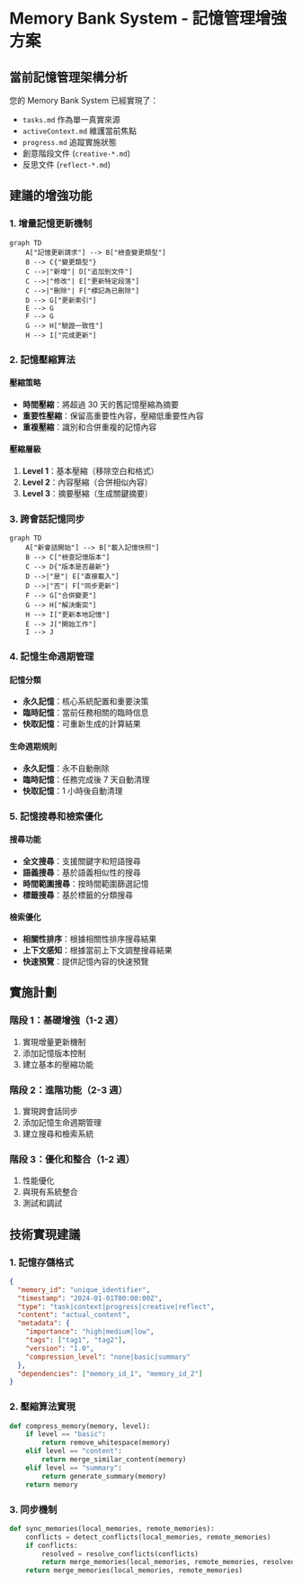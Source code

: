 # Memory Bank System - 記憶管理增強方案

## 當前記憶管理架構分析

您的 Memory Bank System 已經實現了：
- `tasks.md` 作為單一真實來源
- `activeContext.md` 維護當前焦點
- `progress.md` 追蹤實施狀態
- 創意階段文件 (`creative-*.md`)
- 反思文件 (`reflect-*.md`)

## 建議的增強功能

### 1. 增量記憶更新機制

```mermaid
graph TD
    A["記憶更新請求"] --> B["檢查變更類型"]
    B --> C{"變更類型"}
    C -->|"新增"| D["追加到文件"]
    C -->|"修改"| E["更新特定段落"]
    C -->|"刪除"| F["標記為已刪除"]
    D --> G["更新索引"]
    E --> G
    F --> G
    G --> H["驗證一致性"]
    H --> I["完成更新"]
```

### 2. 記憶壓縮算法

#### 壓縮策略
- **時間壓縮**：將超過 30 天的舊記憶壓縮為摘要
- **重要性壓縮**：保留高重要性內容，壓縮低重要性內容
- **重複壓縮**：識別和合併重複的記憶內容

#### 壓縮層級
1. **Level 1**：基本壓縮（移除空白和格式）
2. **Level 2**：內容壓縮（合併相似內容）
3. **Level 3**：摘要壓縮（生成關鍵摘要）

### 3. 跨會話記憶同步

```mermaid
graph TD
    A["新會話開始"] --> B["載入記憶快照"]
    B --> C["檢查記憶版本"]
    C --> D{"版本是否最新"}
    D -->|"是"| E["直接載入"]
    D -->|"否"| F["同步更新"]
    F --> G["合併變更"]
    G --> H["解決衝突"]
    H --> I["更新本地記憶"]
    E --> J["開始工作"]
    I --> J
```

### 4. 記憶生命週期管理

#### 記憶分類
- **永久記憶**：核心系統配置和重要決策
- **臨時記憶**：當前任務相關的臨時信息
- **快取記憶**：可重新生成的計算結果

#### 生命週期規則
- **永久記憶**：永不自動刪除
- **臨時記憶**：任務完成後 7 天自動清理
- **快取記憶**：1 小時後自動清理

### 5. 記憶搜尋和檢索優化

#### 搜尋功能
- **全文搜尋**：支援關鍵字和短語搜尋
- **語義搜尋**：基於語義相似性的搜尋
- **時間範圍搜尋**：按時間範圍篩選記憶
- **標籤搜尋**：基於標籤的分類搜尋

#### 檢索優化
- **相關性排序**：根據相關性排序搜尋結果
- **上下文感知**：根據當前上下文調整搜尋結果
- **快速預覽**：提供記憶內容的快速預覽

## 實施計劃

### 階段 1：基礎增強（1-2 週）
1. 實現增量更新機制
2. 添加記憶版本控制
3. 建立基本的壓縮功能

### 階段 2：進階功能（2-3 週）
1. 實現跨會話同步
2. 添加記憶生命週期管理
3. 建立搜尋和檢索系統

### 階段 3：優化和整合（1-2 週）
1. 性能優化
2. 與現有系統整合
3. 測試和調試

## 技術實現建議

### 1. 記憶存儲格式
```json
{
  "memory_id": "unique_identifier",
  "timestamp": "2024-01-01T00:00:00Z",
  "type": "task|context|progress|creative|reflect",
  "content": "actual_content",
  "metadata": {
    "importance": "high|medium|low",
    "tags": ["tag1", "tag2"],
    "version": "1.0",
    "compression_level": "none|basic|summary"
  },
  "dependencies": ["memory_id_1", "memory_id_2"]
}
```

### 2. 壓縮算法實現
```python
def compress_memory(memory, level):
    if level == "basic":
        return remove_whitespace(memory)
    elif level == "content":
        return merge_similar_content(memory)
    elif level == "summary":
        return generate_summary(memory)
    return memory
```

### 3. 同步機制
```python
def sync_memories(local_memories, remote_memories):
    conflicts = detect_conflicts(local_memories, remote_memories)
    if conflicts:
        resolved = resolve_conflicts(conflicts)
        return merge_memories(local_memories, remote_memories, resolved)
    return merge_memories(local_memories, remote_memories)
```